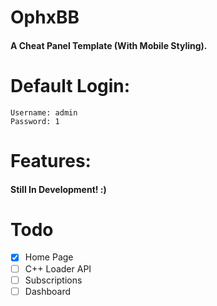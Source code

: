 # OphxBB
#### A Cheat Panel Template  (With Mobile Styling).

# Default Login:
```
Username: admin
Password: 1
```

# Features:
#### Still In Development! :)

# Todo
- [x] Home Page
- [ ] C++ Loader API
- [ ] Subscriptions
- [ ] Dashboard